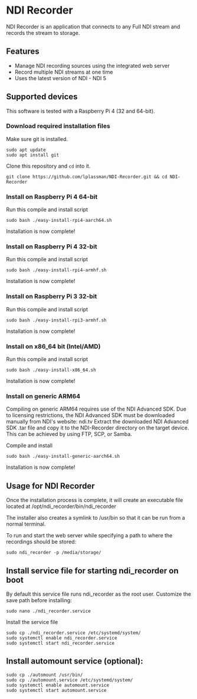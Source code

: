 # NDI Recorder

NDI Recorder is an application that connects to any Full NDI stream and records the stream to storage.

## Features
- Manage NDI recording sources using the integrated web server
- Record multiple NDI streams at one time
- Uses the latest version of NDI - NDI 5

## Supported devices

This software is tested with a Raspberry Pi 4 (32 and 64-bit). 

### Download required installation files

Make sure git is installed.

```
sudo apt update
sudo apt install git
```
Clone this repository and `cd` into it.

```
git clone https://github.com/lplassman/NDI-Recorder.git && cd NDI-Recorder
```

### Install on Raspberry Pi 4 64-bit

Run this compile and install script

```
sudo bash ./easy-install-rpi4-aarch64.sh
```
Installation is now complete!


### Install on Raspberry Pi 4 32-bit

Run this compile and install script

```
sudo bash ./easy-install-rpi4-armhf.sh
```
Installation is now complete!


### Install on Raspberry Pi 3 32-bit

Run this compile and install script

```
sudo bash ./easy-install-rpi3-armhf.sh
```
Installation is now complete!



### Install on x86_64 bit (Intel/AMD)

Run this compile and install script

```
sudo bash ./easy-install-x86_64.sh
```
Installation is now complete!


### Install on generic ARM64

Compiling on generic ARM64 requires use of the NDI Advanced SDK. Due to licensing restrictions, the NDI Advanced SDK must be downloaded manually from NDI's website: ndi.tv
Extract the downloaded NDI Advanced SDK .tar file and copy it to the NDI-Recorder directory on the target device. This can be achieved by using FTP, SCP, or Samba.

Compile and install

```
sudo bash ./easy-install-generic-aarch64.sh
```
Installation is now complete!


## Usage for NDI Recorder

Once the installation process is complete, it will create an executable file located at /opt/ndi_recorder/bin/ndi_recorder

The installer also creates a symlink to /usr/bin so that it can be run from a normal terminal.

To run and start the web server while specifying a path to where the recordings should be stored:

```
sudo ndi_recorder -p /media/storage/
```

## Install service file for starting ndi_recorder on boot

By default this service file runs ndi_recorder as the root user. Customize the save path before installing:

```
sudo nano ./ndi_recorder.service
```
Install the service file

```
sudo cp ./ndi_recorder.service /etc/systemd/system/
sudo systemctl enable ndi_recorder.service
sudo systemctl start ndi_recorder.service
```

## Install automount service (optional):

```
sudo cp ./automount /usr/bin/
sudo cp ./automount.service /etc/systemd/system/
sudo systemctl enable automount.service
sudo systemctl start automount.service
```
